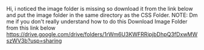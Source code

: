 Hi, i noticed the image folder is missing so download it from the link below and put the image folder in the same directory as the CSS Folder.
NOTE: Dm me if you don't really understand how to do this
Download Image Folder from this link below
https://drive.google.com/drive/folders/1rWm6U3KWFRRipjbDhpQ3fDxwMWszWV3b?usp=sharing
